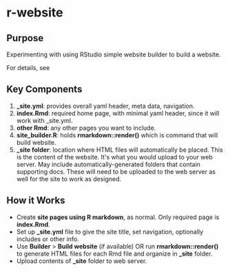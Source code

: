 # r-website

## Purpose

Experimenting with using RStudio simple website builder to build a website.

For details, see 

## Key Components

1. **_site.yml**: provides overall yaml header, meta data, navigation.
2. **index.Rmd**: required home page, with minimal yaml header, since it will work with _site.yml.
3. **other Rmd**: any other pages you want to include.
4. **site_builder.R**: holds **rmarkdown::render()** which is command that will build website.
5. **_site folder**: location where HTML files will automatically be placed. This is the content of the website. It's what you would upload to your web server. May include automatically-generated folders that contain supporting docs. These will need to be uploaded to the web server as well for the site to work as designed.

## How it Works

* Create **site pages using R markdown**, as normal. Only required page is **index.Rmd**.
* Set up **_site.yml** file to give the site title, set navigation, optionally includes or other info.
* Use **Builder** > **Build website** (if available) OR run **rmarkdown::render()** to generate HTML files for each Rmd file and organize in **_site** folder.
* Upload contents of **_site** folder to web server.
